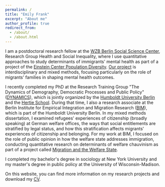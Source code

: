 ```yaml
---
permalink: /
title: "Emily Frank"
excerpt: "About me"
author_profile: true
redirect_from: 
  - /about/
  - /about.html
---
```

I am a postdoctoral research fellow at the [WZB Berlin Social Science Center](https://www.wzb.eu/en), Research Group Health and Social Inequality, where I use quantitative approaches to study determinants of immigrants' mental health as part of a project of the [Einstein Center Population Diversity](https://einstein-diversity.com/). [Our project](https://einstein-diversity.com/research/migrant-families-mental-health/) is interdisciplinary and mixed methods, focusing particularly on the role of migrants' families in shaping mental health outcomes. 

I recently completed my PhD at the Research Training Group "The Dynamics of Demography, Democratic Processes and Public Policy" ([DYNAMICS](https://www.sowi.hu-berlin.de/en/dynamics)), which is jointly organized by the [Humboldt University Berlin](https://www.hu-berlin.de/en) and the [Hertie School](https://www.hertie-school.org/en/). During that time, I also a research associate at the Berlin Institute for Empirical Integration and Migration Research ([BIM](https://www.bim.hu-berlin.de/en/bim-start)), which is part of the Humboldt University Berlin. In my mixed methods dissertation, I examined refugees' experiences of citizenship (broadly speaking) at German welfare offices, the ways that social entitlements are stratified by legal status, and how this stratification affects migrants' experiences of citizenship and belonging. For my work at BIM, I focused on the role of public opinion in how the welfare state addresses immigration, conducting quantitative research on determinants of welfare chauvinism as part of a project called [Migration and the Welfare State](https://www.projekte.hu-berlin.de/de/migsoz).

I completed my bachelor's degree in sociology at New York University and my master's degree in public policy at the University of Wisconsin-Madison.

On this website, you can find more information on my research projects and download my [CV](/cv).
